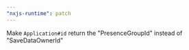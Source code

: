 ```yaml
---
"nxjs-runtime": patch
---
```


Make `Application#id` return the "PresenceGroupId" instead of "SaveDataOwnerId"
